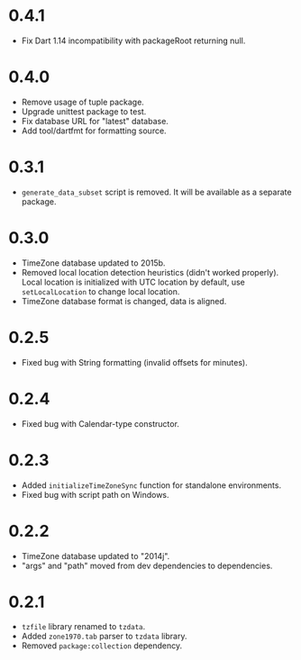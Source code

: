 # 0.4.1

- Fix Dart 1.14 incompatibility with packageRoot returning null.

# 0.4.0

- Remove usage of tuple package.
- Upgrade unittest package to test.
- Fix database URL for "latest" database.
- Add tool/dartfmt for formatting source.

# 0.3.1

- `generate_data_subset` script is removed. It will be available as a
  separate package.

# 0.3.0

- TimeZone database updated to 2015b.
- Removed local location detection heuristics (didn't worked properly).
  Local location is initialized with UTC location by default, use
  `setLocalLocation` to change local location.
- TimeZone database format is changed, data is aligned.

# 0.2.5

- Fixed bug with String formatting (invalid offsets for minutes).

# 0.2.4

- Fixed bug with Calendar-type constructor.

# 0.2.3

- Added `initializeTimeZoneSync` function for standalone environments.
- Fixed bug with script path on Windows.

# 0.2.2

- TimeZone database updated to "2014j".
- "args" and "path" moved from dev dependencies to dependencies.

# 0.2.1

- `tzfile` library renamed to `tzdata`.
- Added `zone1970.tab` parser to `tzdata` library.
- Removed `package:collection` dependency.
